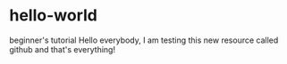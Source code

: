 # hello-world
beginner's tutorial
Hello everybody, I am testing this new resource called github and that's everything!
